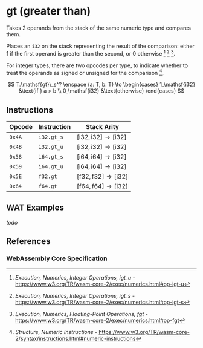 
# gt (greater than)

Takes 2 operands from the stack of the same numeric type and compares them.

Places an `i32` on the stack representing the result of the comparison: either 1 if the first operand is greater than the second, or 0 otherwise [^§4.3.2-igt-u] [^§4.3.2-igt-s] [^§4.3.3-fgt].

For integer types, there are two opcodes per type, to indicate whether to treat the operands as signed or unsigned for the comparison [^§2.4.1].

$$
T.\mathsf{gt}\_s^? \enspace (a: T, b: T) \to \begin{cases}
  1_\mathsf{i32} &\text{if } a > b \\
  0_\mathsf{i32} &\text{otherwise}
\end{cases}
$$



## Instructions

| Opcode | Instruction | Stack Arity |
|--------|-------------|-----------|
| `0x4A` | `i32.gt_s`  | $[ \mathsf{i32}, \mathsf{i32} ] \to [ \mathsf{i32} ]$ |
| `0x4B` | `i32.gt_u`  | $[ \mathsf{i32}, \mathsf{i32} ] \to [ \mathsf{i32} ]$ |
| `0x58` | `i64.gt_s`  | $[ \mathsf{i64}, \mathsf{i64} ] \to [ \mathsf{i32} ]$ |
| `0x59` | `i64.gt_u`  | $[ \mathsf{i64}, \mathsf{i64} ] \to [ \mathsf{i32} ]$ |
| `0x5E` | `f32.gt`    | $[ \mathsf{f32}, \mathsf{f32} ] \to [ \mathsf{i32} ]$ |
| `0x64` | `f64.gt`    | $[ \mathsf{f64}, \mathsf{f64} ] \to [ \mathsf{i32} ]$ |



## WAT Examples

_todo_


## References

### WebAssembly Core Specification

[^§2.4.1]: _Structure, Numeric Instructions_ - <https://www.w3.org/TR/wasm-core-2/syntax/instructions.html#numeric-instructions>
[^§4.3.2-igt-u]: _Execution, Numerics, Integer Operations, igt_u_ - <https://www.w3.org/TR/wasm-core-2/exec/numerics.html#op-igt-u>
[^§4.3.2-igt-s]: _Execution, Numerics, Integer Operations, igt_s_ - <https://www.w3.org/TR/wasm-core-2/exec/numerics.html#op-igt-s>
[^§4.3.3-fgt]: _Execution, Numerics, Floating-Point Operations, fgt_ - <https://www.w3.org/TR/wasm-core-2/exec/numerics.html#op-fgt>

